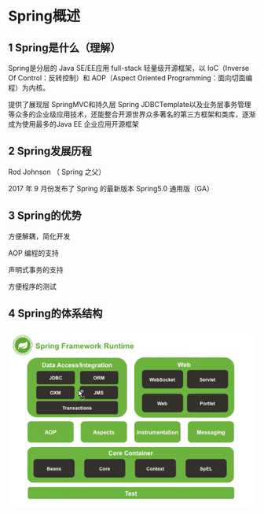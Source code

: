 # Spring概述

## 1 Spring是什么（理解）

Spring是分层的 Java SE/EE应用 full-stack 轻量级开源框架，以 IoC（Inverse Of Control：反转控制）和 AOP（Aspect Oriented Programming：面向切面编程）为内核。

提供了展现层 SpringMVC和持久层 Spring JDBCTemplate以及业务层事务管理等众多的企业级应用技术，还能整合开源世界众多著名的第三方框架和类库，逐渐成为使用最多的Java EE 企业应用开源框架

## 2 Spring发展历程 

Rod Johnson （ Spring 之父）

2017  年
9 月份发布了 Spring 的最新版本 Spring5.0
通用版（GA）

## 3 Spring的优势

方便解耦，简化开发

AOP 编程的支持

声明式事务的支持

方便程序的测试

## 4 Spring的体系结构

![](.\img\图片29.png)

